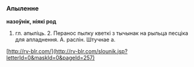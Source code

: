 ### Апыленне
**назоўнік, ніякі род**

1. гл. апыліць. 2. Перанос пылку кветкі з тычынак на рыльца песціка для апладнення. А. раслін. Штучнае а.

<a rel="author">[http://rv-blr.com/](http://rv-blr.com/slounik.jsp?letterId=0&maskId=0&pageId=257)</a>
